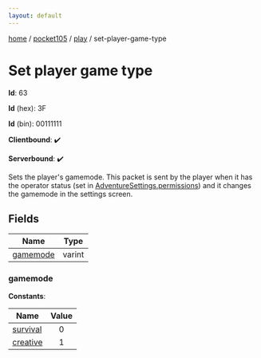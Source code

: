 ```yaml
---
layout: default
---
```


[home](/)  /  [pocket105](/protocol/pocket105)  /  [play](/protocol/pocket105/play)  /  set-player-game-type

# Set player game type

**Id**: 63

**Id** (hex): 3F

**Id** (bin): 00111111

**Clientbound**: ✔️

**Serverbound**: ✔️

Sets the player's gamemode. This packet is sent by the player when it has the operator status (set in [AdventureSettings.permissions](#play_adventure-settings_permissions)) and it changes the gamemode in the settings screen.

## Fields

Name | Type
---|---
[gamemode](#gamemode) | varint

### gamemode

**Constants**:

Name | Value
---|:---:
[survival](gamemode_survival) | 0
[creative](gamemode_creative) | 1

